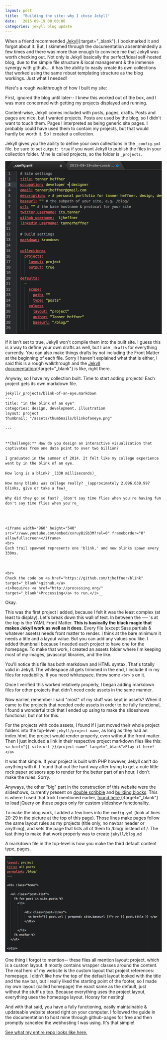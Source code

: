 ```yaml
---
layout: post
title:  "Building the site: why I chose Jekyll"
date:   2015-09-19 00:00:00
categories: jekyll blog update
---
```


When a friend recommended [Jekyll](http://jekyllrb.com){:target="_blank"}, I bookmarked it and forgot about it. But, I skimmed through the documentation absentmindedly a few times and there was more than enough to convince me that Jekyll was worth checking out. Not only is Jekyll basically the perfect/ideal self-hosted blog, due to the simple file structure & local management & the immense synergy with github.... it has the ability to easily create its own collections that worked using the same robust templating structure as the blog workings. Just what I needed!

Here's a rough walkthrough of how I built my site:

First, ignored the blog until later-- I knew this worked out of the box, and I was more concerned with getting my projects displayed and running.

Content-wise, Jekyll comes included with posts, pages, drafts. Posts and pages are nice, but I wanted projects. Posts are used by the blog, so I didn't want to touch them. Pages I interpreted as being generic site pages. I probably could have used them to contain my projects, but that would hardly be worth it. So I created a collection.

Jekyll gives you the ability to define your own collections in the `_config.yml` file. be sure to set `output: true` if you want Jekyll to publish the files in your collection folder. Mine is called projects, so the folder is `_projects`.

![](/assets/posts/config.png)

If it isn't set to true, Jekyll won't compile them into the built site. I guess this is a way to define your own drafts as well, but I use `_drafts` for everything currently. You can also make things drafts by not including the Front Matter at the beginning of each file. Sorry I haven't explained what that is either, I said this is a rough walkthrough and the [Jekyll documentation](http://jekyllrb.com){:target="_blank"} is like, right there.

Anyway, so I have my collection built. Time to start adding projects! Each project gets its own markdown file.

    jekyll/_projects/blink-of-an-eye.markdown
    ---
    title: "in the blink of an eye"
    categories: design, development, illustration
    layout: project
    thumbnail: "/assets/thumbnails/blinkofaneye.png"

    ---


    **Challenge:** How do you design an interactive visualization that captivates from one data point to over two billion?

    I graduated in the summer of 2014. It felt like my college experience went by in the blink of an eye.

    How long is a blink? _(330 milliseconds)_

    How many blinks was college really? _(approximately 2,096,639,997 blinks, give or take a few)_

    Why did they go so fast? _(don't say time flies when you're having fun don't say time flies when you're_




    <iframe width="960" height="540" src="//www.youtube.com/embed/xxruyBiSb3M?rel=0" frameborder="0" allowfullscreen></iframe>
    <br>
    Each trail spawned represents one 'blink,' and new blinks spawn every 330ms.



    <br>
    Check the code on <a href="https://github.com/tjheffner/blink" target="_blank">github.</a>
    <i>Requires <a href="http://processing.org/" target="_blank">Processing</a> to run.</i>__


Okay.

This was the first project I added, because I felt it was the least complex (at least to display). Let's break down this wall of text. In between the --- 's at the top is the YAML Front Matter. **This is basically the black magic that makes Jekyll work as well as it does.** Every file (except Sass partials & whatever assets) needs front matter to render. I think at the bare minimum it needs a title and a layout value. But you can add any values you like. I added thumbnail because I needed each project to have one for the homepage. To make that work, I created an assets folder where I'm keeping most of my images, javascript libraries, and the like.

You'll notice this file has both markdown and HTML syntax. That's totally valid in Jekyll. The whitespace all gets trimmed in the end, I include it in my files for readability. If you need whitespace, throw some `<br>`'s on it.

Once I verified this worked relatively properly, I began adding markdown files for other projects that didn't need code assets in the same manner.

Now earlier, remember I said "most" of my stuff was kept in assets? When it came to the projects that needed code assets in order to be fully functional, I found a wonderful trick that I ended up using to make the slideshows functional, but not for this.

For the projects with code assets, I found if I just moved their whole project folders into the top-level `jekyll/project-name`, as long as they had an index.html, the project would render properly, even without the front matter. Then I just included a link in their respective project markdown files like this:
`<a href="{{ site.url }}/project-name" target="_blank">Play it here!</a>`

It was that simple. If your project is built with PHP however, Jekyll can't do anything with it. I found that out the hard way after trying to get a cute little rock paper scissors app to render for the better part of an hour. I don't make the rules. Sorry.

Anyways, the other "big" part in the construction of this website were the slideshows, currently present on [double scribble]({{site.url}}/double-scribble) and [building blocks]({{site.url}}/building-blocks). This is where I used that trick I mentioned earlier, [found here,](http://mattgemmell.com/page-specific-assets-with-jekyll/){:target="_blank"} to load jQuery on these pages only for custom slideshow functionality.

To make the blog work, I added a few lines into the `config.yml` (look at lines 20-29 in the picture at the top of this page). Those lines make pages follow the same layout rules as my projects (title only, no navbar header or anything), and sets the page that lists all of them to /blog/ instead of /. The last thing to make that work properly was to create `jekyll/blog.md`

A markdown file in the top-level is how you make the third default content type, pages.

![](/assets/posts/blogmd.png)


One thing I forgot to mention-- these files all mention layout: project, which is a custom layout. It mostly contains wrapper classes around the content. The real hero of my website is the custom layout that project references: homepage. I didn't like how the top of the default layout looked with the title and the nav bar, but I really liked the starting point of the footer, so I made my own layout (called homepage) the exact same as the default, just without the stuff up top. Because everything uses the project layout, everything uses the homepage layout. Hooray for nesting!

And with that said, you have a fully functioning, easily maintainable & updateable website stored right on your computer.
I followed the guide in the documentation to host mine through github-pages for free and then promptly canceled the webhosting I was using. It's that simple!

[See what my entire repo looks like here.](https://github.com/tjheffner/tjheffner.github.io)
